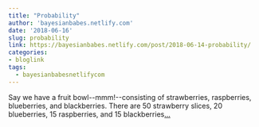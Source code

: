 ```yaml
---
title: "Probability"
author: 'bayesianbabes.netlify.com'
date: '2018-06-16'
slug: probability
link: https://bayesianbabes.netlify.com/post/2018-06-14-probability/
categories:
- bloglink
tags:
  - bayesianbabesnetlifycom
---
```


Say we have a fruit bowl--mmm!--consisting of strawberries, raspberries, blueberries, and blackberries. There are 50 strawberry slices, 20 blueberries, 15 raspberries, and 15 blackberries[... <i class="fas fa-external-link-alt"></i>](https://bayesianbabes.netlify.com/post/2018-06-14-probability/)

